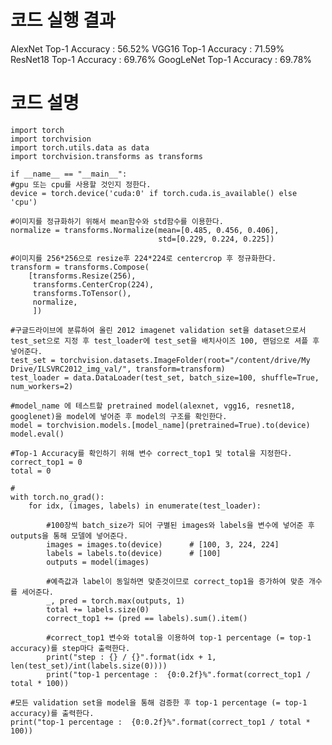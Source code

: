 # 코드 실행 결과
AlexNet   Top-1 Accuracy : 56.52%
VGG16     Top-1 Accuracy : 71.59%
ResNet18  Top-1 Accuracy : 69.76%
GoogLeNet Top-1 Accuracy : 69.78%

# 코드 설명

    import torch
    import torchvision
    import torch.utils.data as data
    import torchvision.transforms as transforms

    if __name__ == "__main__":
    #gpu 또는 cpu를 사용할 것인지 정한다.
    device = torch.device('cuda:0' if torch.cuda.is_available() else 'cpu')
    
    #이미지를 정규화하기 위해서 mean함수와 std함수를 이용한다.
    normalize = transforms.Normalize(mean=[0.485, 0.456, 0.406],
                                     std=[0.229, 0.224, 0.225])
    
    #이미지를 256*256으로 resize후 224*224로 centercrop 후 정규화한다.
    transform = transforms.Compose(
        [transforms.Resize(256),
         transforms.CenterCrop(224),
         transforms.ToTensor(),
         normalize,
         ])
         
    #구글드라이브에 분류하여 올린 2012 imagenet validation set을 dataset으로서 test_set으로 지정 후 test_loader에 test_set을 배치사이즈 100, 랜덤으로 셔플 후 넣어준다.    
    test_set = torchvision.datasets.ImageFolder(root="/content/drive/My Drive/ILSVRC2012_img_val/", transform=transform)    
    test_loader = data.DataLoader(test_set, batch_size=100, shuffle=True, num_workers=2)        
    
    #model_name 에 테스트할 pretrained model(alexnet, vgg16, resnet18, googlenet)을 model에 넣어준 후 model의 구조를 확인한다.
    model = torchvision.models.[model_name](pretrained=True).to(device)
    model.eval()
    
    #Top-1 Accuracy를 확인하기 위해 변수 correct_top1 및 total을 지정한다.
    correct_top1 = 0
    total = 0

    #   
    with torch.no_grad():
        for idx, (images, labels) in enumerate(test_loader):

            #100장씩 batch_size가 되어 구별된 images와 labels을 변수에 넣어준 후 outputs을 통해 모델에 넣어준다.
            images = images.to(device)      # [100, 3, 224, 224]
            labels = labels.to(device)      # [100]
            outputs = model(images)
            
            #예측값과 label이 동일하면 맞춘것이므로 correct_top1을 증가하여 맞춘 개수를 세어준다.
            _, pred = torch.max(outputs, 1)
            total += labels.size(0)
            correct_top1 += (pred == labels).sum().item()

            #correct_top1 변수와 total을 이용하여 top-1 percentage (= top-1 accuracy)를 step마다 출력한다.
            print("step : {} / {}".format(idx + 1, len(test_set)/int(labels.size(0))))
            print("top-1 percentage :  {0:0.2f}%".format(correct_top1 / total * 100))
            
    #모든 validation set을 model을 통해 검증한 후 top-1 percentage (= top-1 accuracy)를 출력한다.         
    print("top-1 percentage :  {0:0.2f}%".format(correct_top1 / total * 100))

